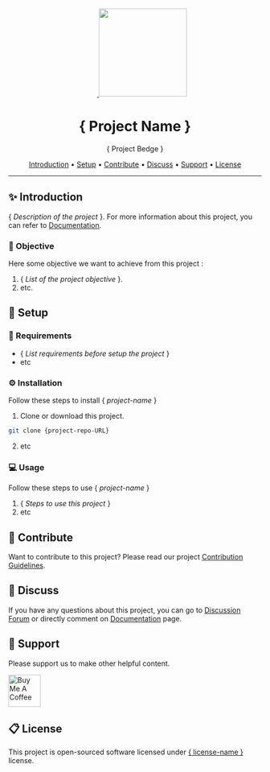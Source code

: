<br>
<p align="center">
  &nbsp;&nbsp;&nbsp;&nbsp;&nbsp;&nbsp;&nbsp;<a href="https://lncodes.com">
    <img src="https://lncodes.com/wp-content/uploads/2020/09/lncodes-logo-animated.gif" height="175"></img>
  </a>
</p>

<h1 align="center">{ Project Name }</h1>
<p align="center">{ Project Bedge }</p>

<p align="center">
  <a href="#introduction">Introduction</a> •
  <a href="#setup">Setup</a> •
  <a href="#contribute">Contribute</a> •
  <a href="#discuss">Discuss</a> •
  <a href="#support">Support</a> •
  <a href="#license">License</a>
</p>

---

<h2 id="introduction">✨ Introduction</h2>

{ *Description of the project* }. For more information about this project, you can refer to [Documentation](project-blog-URL).

<h3 id="objective">🎯 Objective</h3>

Here some objective we want to achieve from this project :
1. { *List of the project objective* }.
2. etc.

<h2 id="setup">🧰 Setup </h2>

### 🔧 Requirements
- { *List requirements before setup the project* }
- etc
### ⚙️ Installation 
Follow these steps to install { *project-name* }
1. Clone or download this project.
``` bash 
git clone {project-repo-URL}
```
2. etc

### 💻 Usage
Follow these steps to use { *project-name* }
1. { *Steps to use this project* }
2. etc

<h2 id="contribute">💖 Contribute</h2>

Want to contribute to this project? Please read our project [Contribution Guidelines](CONTRIBUTING.md).

<h2 id="discuss">💬 Discuss</h2>

If you have any questions about this project, you can go to [Discussion Forum](project-discussion-URL) or directly comment on [Documentation](project-blog-URL) page.

<h2 id="support">💌 Support</h2>

Please support us to make other helpful content.

<a href="https://www.buymeacoffee.com/lncodes" target="_blank"><img src="https://cdn.buymeacoffee.com/buttons/v2/default-yellow.png" alt="Buy Me A Coffee" height="64"></a>

<h2 id="license"> 📋 License</h2>

This project is open-sourced software licensed under [{ license-name }](project-license-URL) license.